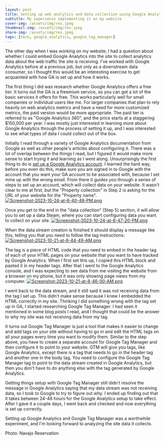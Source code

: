 ```yaml
---
layout: post
title: Setting up web analytics and data collection using Google Analytics
subtitle: My experience implementing it on my website
cover-img: /assets/img/res.jpeg
thumbnail-img: /assets/img/res.jpeg
share-img: /assets/img/res.jpeg
tags: [tech, google_analytics, google_tag_manager]
---
```


The other day when I was working on my website, I had a question about whether I could embed Google Analytics into the site to collect analytics data about the web traffic the site is receiving. I've worked with Google Analytics before at a previous job, but only as a downstream data consumer, so I thought this would be an interesting exercise to get acquainted with how GA is set up and how it works.

The first thing I did was research whether Google Analytics offers a free tier. It turns out the GA is a freemium service, so you can get a lot of the basic services it offers for free. This works particularly well for small companies or individual users like me. For larger companies that plan to rely heavily on web analytics metrics and have a need for more customized metrics, the paid version would be more appropriate. The paid tier is referred to as "Google Analytics 360", and the price starts at a staggering $150,000 per year. I was mostly just interested in learning more about Google Analytics through the process of setting it up, and I was interested to see what types of data I could collect out of the box.

Initially I read through a variety of Google Analytics documentation from Google as well as other people's articles about configuring it. There was a lot of overlap between the things I read, but I figured it would make more sense to start trying it and learning as I went along. Unsurprisingly the first thing to do is [set up a Google Analytics account](https://marketingplatform.google.com/about/analytics/). I learned the hard way, before you even do this, make sure you are signed in to Google with the account that you want your GA account to be associated with, because I set mine up with the wrong email. From there it guides you through a series of steps to set up an account, which will collect data on your website. It wasn't clear to me at first, but the "Property collection" in Step 2 is asking for the URL of your website for the "Property name".
[![Screenshot-2023-10-24-at-6-40-48-PM.png](https://i.postimg.cc/VvKJnHZ9/Screenshot-2023-10-24-at-6-40-48-PM.png)](https://postimg.cc/XByN0xbX)

Once you get to the end in the "data collection" (Step 5) section, it will allow you to set up a data Steam, where you can start configuring data you want to collect on your site.
[![Screenshot-2023-10-24-at-6-47-20-PM.png](https://i.postimg.cc/zvTr1LKy/Screenshot-2023-10-24-at-6-47-20-PM.png)](https://postimg.cc/9wXSdQx2)

When the data stream creation is finished it should display a message like this, telling you that you need to follow the tag instructions:
[![Screenshot-2023-10-21-at-8-44-49-AM.png](https://i.postimg.cc/Hk6CH1c9/Screenshot-2023-10-21-at-8-44-49-AM.png)](https://postimg.cc/18VdcTK8)

The tag is a piece of HTML code that you need to embed in the header tag of each of your HTML pages on your website that you want to have tracked by Google Analytics. When I first set this up, I copied this HTML block and pasted it in my header tags. After that I went to the Google Analytics console, and I was expecting to see data from me visiting the website from a browser on my phone, but it was only showing page views from my computer.
[![Screenshot-2023-10-21-at-8-46-00-AM.png](https://i.postimg.cc/y8brv13t/Screenshot-2023-10-21-at-8-46-00-AM.png)](https://postimg.cc/TKn9PX9J)

I went back to the data stream, and it still said it was not receiving data from the tag I set up. This didn't make sense because I knew I embedded the HTML correctly in my site. Thinking I did something wrong with the tag set up in GA, I started researching Google Tag Manager. I had seen it mentioned in some blog posts I read, and I thought that could be the answer to why my site was not receiving data from my tag.

It turns out Google Tag Manager is just a tool that makes it easier to change and add tags on your site without having to go in and edit the HTML tags on all your pages every time you want to modify them. Similar to the step above, you have to create a separate account for Google Tag Manager and then configure it to point to your website. GTM will give you tags, like Google Analytics, except there is a tag that needs to go in the header tag and another one in the body tag. You need to configure the Google Tag Manager tag to point to the data stream created in Google Analytics, but then you don't have to do anything else with the tag generated by Google Analytics.

Getting things setup with Google Tag Manager still didn't resolve the message in Google Analytics saying that my data stream was not receiving data, so I took to Google to try to figure out why. I ended up finding out that it takes between 24-48 hours for the Google Analytics setup to take effect. After I gave it a couple days, I went back and checked and now everything is set up correctly. 

Setting up Google Analytics and Google Tag Manager was a worthwhile experiment, and I'm looking forward to analyzing the site data it collects.

Photo: Navajo Reservation
